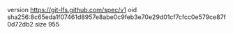 version https://git-lfs.github.com/spec/v1
oid sha256:8c65eda1f07461d8957e8abe0c9feb3e70e29d01cf7cfcc0e579ce87f0d72db2
size 955
